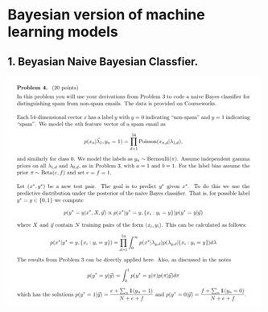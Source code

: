 # Bayesian version of machine learning models 

## 1. Beyasian Naive Bayesian Classfier.
   ![alt text](https://github.com/yesbo/Bayesian-machine-learning/blob/master/Screen%20Shot%202018-11-14%20at%206.35.39%20AM.png)
